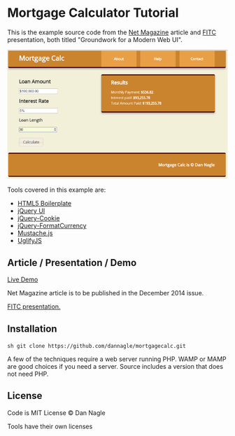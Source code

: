 Mortgage Calculator Tutorial
=========

This is the example source code from the [Net Magazine][netmag] article and [FITC][fitc] presentation, both titled "Groundwork for a Modern Web UI".

![Mortgage Calc](https://raw.githubusercontent.com/dannagle/mortgagecalc/master/mortgage_calc_finished.png)

Tools covered in this example are:

  - [HTML5 Boilerplate][h5]
  - [jQuery UI][jQueryUI]
  - [jQuery-Cookie][jQuery-Cookie]
  - [jQuery-FormatCurrency][jQuery-FormatCurrency]
  - [Mustache.js][Mustache.js]
  - [UglifyJS][UglifyJS]



Article / Presentation / Demo
--------------

[Live Demo][LiveDemo]

Net Magazine article is to be published in the December 2014 issue.


[FITC presentation.][fitcpresentation]

Installation
--------------

```sh git clone https://github.com/dannagle/mortgagecalc.git```

A few of the techniques require a web server running PHP. WAMP or MAMP are good choices if you need a server. Source includes a version that does not need PHP.

License
----
Code is MIT License &copy; Dan Nagle

Tools have their own licenses

[LiveDemo]: http://mortgagecalc.naglecode.com/
[netmag]: http://www.creativebloq.com/net-magazine
[fitc]: http://fitc.ca/
[fitcpresentation]: http://fitc.ca/presentation/groundwork-for-a-modern-web-ui/
[h5]: http://www.initializr.com/

[jQueryUI]: jQueryUI.com
[jQuery-Cookie]: github.com/carhartl/jQuery-Cookie
[jQuery-FormatCurrency]: code.google.com/p/jQuery-FormatCurrency
[Mustache.js]: github.com/janl/Mustache.js
[UglifyJS]: github.com/mishoo/UglifyJS
